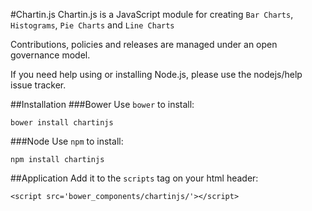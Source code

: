 #Chartin.js
Chartin.js is a JavaScript module for creating `Bar Charts`, `Histograms`, `Pie Charts` and `Line Charts`

Contributions, policies and releases are managed under an open governance model.

If you need help using or installing Node.js, please use the nodejs/help issue tracker.

##Installation
###Bower
Use `bower` to install:
```
bower install chartinjs
```
###Node
Use `npm` to install:
```
npm install chartinjs
```

##Application
Add it to the `scripts` tag on your html header:
```
<script src='bower_components/chartinjs/'></script>
```